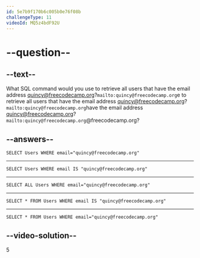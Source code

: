 ```yaml
---
id: 5e7b9f170b6c005b0e76f08b
challengeType: 11
videoId: MQ5z4bdF92U
---
```


# --question--

## --text--

What SQL command would you use to retrieve all users that have the email address [quincy@freecodecamp.org](mailto:quincy@freecodecamp.org)?`mailto:quincy@freecodecamp.org`e to retrieve all users that have the email address [quincy@freecodecamp.org](mailto:quincy@freecodecamp.org)?`mailto:quincy@freecodecamp.org`have the email address [quincy@freecodecamp.org](mailto:quincy@freecodecamp.org)?`mailto:quincy@freecodecamp.org`@freecodecamp.org?

## --answers--

```
SELECT Users WHERE email="quincy@freecodecamp.org"
```

---

```
SELECT Users WHERE email IS "quincy@freecodecamp.org"
```

---

```
SELECT ALL Users WHERE email="quincy@freecodecamp.org"
```

---

```
SELECT * FROM Users WHERE email IS "quincy@freecodecamp.org"
```

---

```
SELECT * FROM Users WHERE email="quincy@freecodecamp.org"
```

## --video-solution--

5

